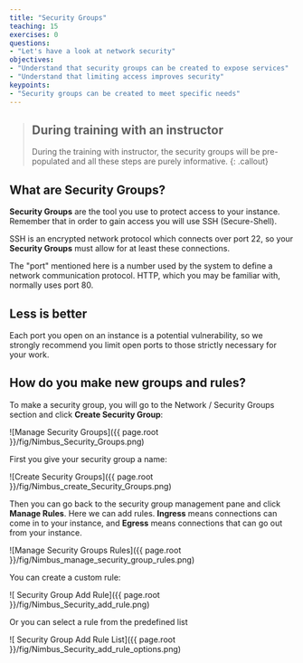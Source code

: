 ```yaml
---
title: "Security Groups"
teaching: 15
exercises: 0
questions:
- "Let's have a look at network security"
objectives:
- "Understand that security groups can be created to expose services"
- "Understand that limiting access improves security"
keypoints:
- "Security groups can be created to meet specific needs"
---
```


> ## During training with an instructor
>
> During the training with instructor, the security groups will be pre-populated and all these steps are purely informative.
{: .callout}

## What are Security Groups?

**Security Groups** are the tool you use to protect access to your instance.  Remember that in order to gain access you will use SSH (Secure-Shell).

SSH is an encrypted network protocol which connects over port 22, so your **Security Groups** must allow for at least these connections.

The "port" mentioned here is a number used by the system to define a network communication protocol.  HTTP, which you may be familiar with, normally uses port 80.

## Less is better

Each port you open on an instance is a potential vulnerability, so we strongly recommend you limit open ports to those strictly necessary for your work.

## How do you make new groups and rules?

To make a security group, you will go to the Network / Security Groups section and click **Create Security Group**:

![Manage Security Groups]({{ page.root }}/fig/Nimbus_Security_Groups.png)


First you give your security group a name:

![Create Security Groups]({{ page.root }}/fig/Nimbus_create_Security_Groups.png)

Then you can go back to the security group management pane and click **Manage Rules**.  Here we can add rules.  **Ingress** means connections can come in to your instance, and **Egress** means connections that can go out from your instance.

![Manage Security Groups Rules]({{ page.root }}/fig/Nimbus_manage_security_group_rules.png)

You can create a custom rule:

![ Security Group Add Rule]({{ page.root }}/fig/Nimbus_Security_add_rule.png)

Or you can select a rule from the predefined list

![ Security Group Add Rule List]({{ page.root }}/fig/Nimbus_Security_add_rule_options.png)
